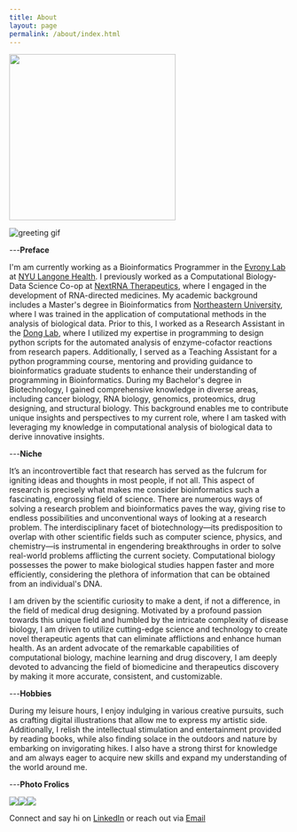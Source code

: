```yaml
---
title: About
layout: page
permalink: /about/index.html
---
```


<img src="{{ site.url }}/{{ site.picture }}" style="width:300px;"/>

![greeting gif](https://github.com/alansmathew/alansmathew/raw/master/lang.gif)

---**Preface**


I'm am currently working as a Bioinformatics Programmer in the [Evrony Lab](https://www.evronylab.org/) at [NYU Langone Health](https://med.nyu.edu/centers-programs/human-genetics-genomics/). I previously worked as a Computational Biology-Data Science Co-op at [NextRNA Therapeutics](http://nextrna.com/), where I engaged in the development of RNA-directed medicines. My academic background includes a Master's degree in Bioinformatics from [Northeastern University](https://cos.northeastern.edu/master-of-science-in-bioinformatics/), where I was trained in the application of computational methods in the analysis of biological data. Prior to this, I worked as a Research Assistant in the [Dong Lab](https://sijiadong.com/), where I utilized my expertise in programming to design python scripts for the automated analysis of enzyme-cofactor reactions from research papers. Additionally, I served as a Teaching Assistant for a python programming course, mentoring and providing guidance to bioinformatics graduate students to enhance their understanding of programming in Bioinformatics. During my Bachelor's degree in Biotechnology, I gained comprehensive knowledge in diverse areas, including cancer biology, RNA biology, genomics, proteomics, drug designing, and structural biology. This background enables me to contribute unique insights and perspectives to my current role, where I am tasked with leveraging my knowledge in computational analysis of biological data to derive innovative insights.

---**Niche** 

It’s an incontrovertible fact that research has served as the fulcrum for igniting ideas and thoughts in most people, if not all. This aspect of research is precisely what makes me consider bioinformatics such a fascinating, engrossing field of science. There are numerous ways of solving a research problem and bioinformatics paves the way, giving rise to endless possibilities and unconventional ways of looking at a research problem. The interdisciplinary facet of biotechnology—its predisposition to overlap with other scientific fields such as computer science, physics, and chemistry—is instrumental in engendering breakthroughs in order to solve real-world problems afflicting the current society. Computational biology possesses the power to make biological studies happen faster and more efficiently, considering the plethora of information that can be obtained from an individual's DNA. 

I am driven by the scientific curiosity to make a dent, if not a difference, in the field of medical drug designing. Motivated by a profound passion towards this unique field and humbled by the intricate complexity of disease biology, I am driven to utilize cutting-edge science and technology to create novel therapeutic agents that can eliminate afflictions and enhance human health. As an ardent advocate of the remarkable capabilities of computational biology, machine learning and drug discovery, I am deeply devoted to advancing the field of biomedicine and therapeutics discovery by making it more accurate, consistent, and customizable.

<!---  in the biopharmaceutical industry developing machine learning models to predict (1) [off-targeting in gene silencing/editing](https://en.calameo.com/read/0041626681a7296f0e0a8) and (2) [drug-target interactions](https://www.ncbi.nlm.nih.gov/pmc/articles/PMC5166585/).-->

---**Hobbies**

During my leisure hours, I enjoy indulging in various creative pursuits, such as crafting digital illustrations that allow me to express my artistic side. Additionally, I relish the intellectual stimulation and entertainment provided by reading books, while also finding solace in the outdoors and nature by embarking on invigorating hikes. I also have a strong thirst for knowledge and am always eager to acquire new skills and expand my understanding of the world around me.

---**Photo Frolics**

<div style="display: flex;">
    <img src="{{site.url}}/assets/images/evronylab.jpg" style="border:none; width:auto; max-height:200px;" />
    <img src="{{site.url}}/assets/images/nextrna.jpeg" style="border:none; width:auto; max-height:200px;" />
    <img src="{{site.url}}/assets/images/grad.jpg" style="border:none; width:auto; max-height:200px;" />
</div>


Connect and say hi on [LinkedIn](https://www.linkedin.com/in/amoolya-srinivasa) or reach out via [Email](srinivasa.a@northeastern.edu)

